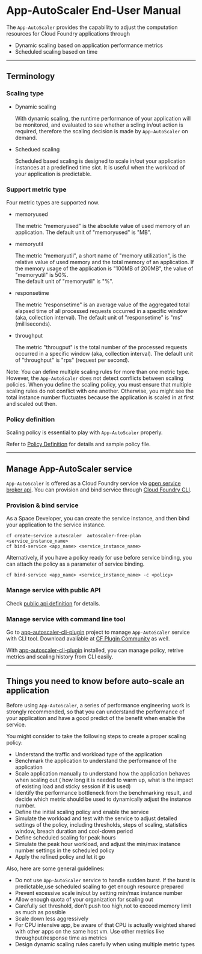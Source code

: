 # App-AutoScaler End-User Manual

The `App-AutoScaler` provides the capability to adjust the computation resources for Cloud Foundry applications through

* Dynamic scaling based on application performance metrics
* Scheduled scaling based on time

----
## Terminology

### Scaling type
* Dynamic scaling

    With dynamic scaling, the runtime performance of your application will be  monitored, and evaluated to see whether a scling in/out action is required, therefore the scaling decision is made by `App-AutoScaler` on demand. 

* Schedued scaling

    Scheduled based scaling is designed to scale in/out your application instances at a predefined time slot. It is useful when the workload of your application is predictable.  

### Support metric type

Four metric types are supported now.

* memoryused 

    The metric "memoryused" is the absolute value of used memory of an application.
    The default unit of "memoryused" is "MB". 

* memoryutil

    The metric "memoryutil", a short name of "memory utilization", is the relative value of used memory and the total memory of an application.
    If the memory usage of the application is "100MB of 200MB", the value of "memoryutil" is 50%.  
    The default unit of "memoryutil" is "%".

* responsetime

    The metric "responsetime" is an average value of the aggregated total elapsed time of all processed requests occurred in a specific window (aka, collection interval). 
    The default unit of "responsetime" is "ms" (milliseconds).

* throughput 

    The metric "througput" is the total number of the processed requests occurred in a specific window (aka, collection interval). 
    The default unit of "throughput" is "rps" (request per second).

Note: 
You can define multiple scaling rules for more than one metric type. However, the `App-AutoScaler` does not detect conflicts between scaling policies. When you define the scaling policy, you must ensure that multiple scaling rules do not conflict with one another. Otherwise, you might see the total instance number fluctuates because the application is scaled in at first and scaled out then.

### Policy definition

Scaling policy is essential to play with `App-AutoScaler` properly. 

Refer to [Policy Definition][aa] for details and sample policy file. 

----
## Manage App-AutoScaler service

`App-AutoScaler` is offered as a Cloud Foundry service via [open service broker api][ab]. You can provision and bind service through [Cloud Foundry CLI][ac]. 

### Provision & bind service 
As a Space Developer, you can create the service instance, and then bind your application to the service instance.
```
cf create-service autoscaler  autoscaler-free-plan  <service_instance_name>
cf bind-service <app_name> <service_instance_name>
```

Alternatively, if you have a policy ready for use before service binding, you can attach the policy as a parameter of service binding.
```
cf bind-service <app_name> <service_instance_name> -c <policy>
```

### Manage service with public API

Check [public api definition][af] for details. 

### Manage service with command line tool 

Go to [app-autoscaler-cli-plugin][ad] project to manage `App-AutoScaler` service with CLI tool.
Download available at [CF Plugin Community][ae] as well.

With [app-autoscaler-cli-plugin][ad] installed, you can manage policy, retrive metrics and scaling history from CLI easily.


----
## Things you need to know before auto-scale an application

Before using `App-AutoScaler`, a series of performance engineering work is strongly recommended, so that you can understand the performance of your application and have a good predict of the benefit when enable the service.

You might consider to take the following steps to create a proper scaling policy: 

* Understand the traffic and workload type of the application
* Benchmark the application to understand the performance of the application
* Scale application manually to understand how the application behaves when scaling out ( how long it is needed to warm up, what is the impact of existing load and sticky session if it is used)
* Identify the performance bottleneck from the benchmarking result, and decide which metric should be used to dynamically adjust the instance number.
* Define the initial scaling policy and enable the service
* Simulate the workload and test with the service to adjust detailed settings of the policy, including thresholds, steps of scaling, statistics window, breach duration and cool-down period
* Define scheduled scaling for peak hours 
* Simulate the peak hour workload, and adjust the min/max instance number settings in the scheduled policy
* Apply the refined policy and let it go

Also, here are some general guidelines:

* Do not use `App-AutoScaler` service to handle sudden burst. If the burst is predictable,use scheduled scaling to get enough resource prepared
* Prevent excessive scale in/out by setting min/max instance number 
* Allow enough quota of your organization for scaling out
* Carefully set threshold, don’t push too high,not to exceed memory limit as much as possible 
* Scale down less aggressively
* For CPU intensive app, be aware of that CPU is actually weighted shared with other apps on the same host vm.  Use other metrics like 
throughput/response time as metrics
* Design dynamic scaling rules carefully when using multiple metric types


[aa]: https://github.com/cloudfoundry-incubator/app-autoscaler/blob/develop/docs/Policy_definition.rst
[ab]: https://github.com/openservicebrokerapi/servicebroker/blob/master/spec.md
[ac]: https://github.com/cloudfoundry/cli
[ad]: https://github.com/cloudfoundry-incubator/app-autoscaler-cli-plugin
[ae]: https://plugins.cloudfoundry.org/
[af]: https://github.com/cloudfoundry-incubator/app-autoscaler/blob/develop/docs/Public_API.rst
